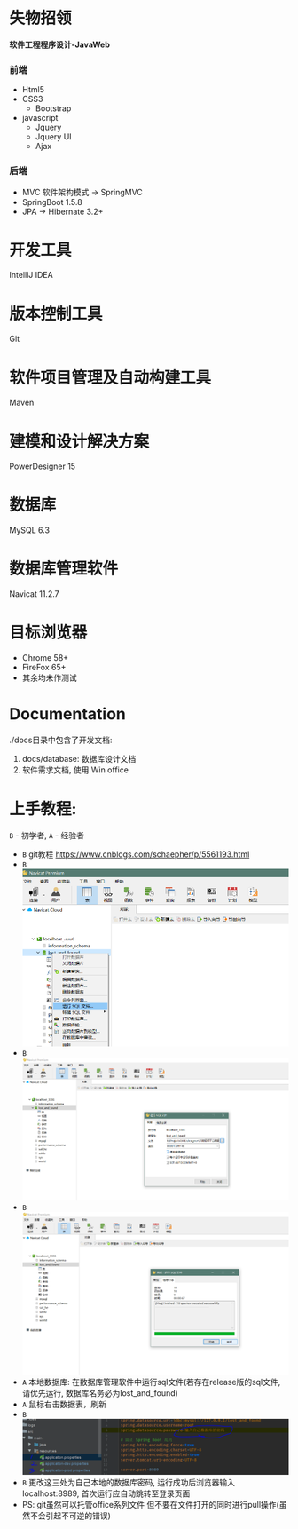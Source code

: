 # 失物招领
**软件工程程序设计-JavaWeb**

### 前端
* Html5
* CSS3
  - Bootstrap
* javascript
  - Jquery
  - Jquery UI
  - Ajax
### 后端
* MVC 软件架构模式 -> SpringMVC
* SpringBoot 1.5.8
* JPA -> Hibernate 3.2+

# 开发工具
IntelliJ IDEA
# 版本控制工具
Git
# 软件项目管理及自动构建工具
Maven

# 建模和设计解决方案
PowerDesigner 15
# 数据库
MySQL 6.3
# 数据库管理软件
Navicat 11.2.7
# 目标浏览器
- Chrome 58+
- FireFox 65+
- 其余均未作测试

# Documentation
./docs目录中包含了开发文档:
1. docs/database: 数据库设计文档
2. 软件需求文档, 使用 Win office

# 上手教程:
`B` - 初学者, `A` - 经验者
*  `B` git教程 https://www.cnblogs.com/schaepher/p/5561193.html
*  `B` ![import_into_mysql-step_1](docs/assets/import_into_mysql/step_1.png)
*  `B` ![import_into_mysql-step_2](docs/assets/import_into_mysql/step_2.png)
*  `B` ![import_into_mysql-step_3](docs/assets/import_into_mysql/step_3.png)
*  `A` 本地数据库: 在数据库管理软件中运行sql文件(若存在release版的sql文件, 请优先运行, 数据库名务必为lost_and_found)
*  `A` 鼠标右击数据表，刷新
*  `B` ![database-psd](docs/assets/database-psd.png)
*  `B` 更改这三处为自己本地的数据库密码, 运行成功后浏览器输入localhost:8989, 首次运行应自动跳转至登录页面
* PS: git虽然可以托管office系列文件 但不要在文件打开的同时进行pull操作(虽然不会引起不可逆的错误)
